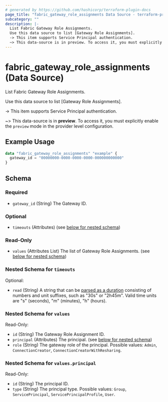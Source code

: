 ```yaml
---
# generated by https://github.com/hashicorp/terraform-plugin-docs
page_title: "fabric_gateway_role_assignments Data Source - terraform-provider-fabric"
subcategory: ""
description: |-
  List Fabric Gateway Role Assignments.
  Use this data source to list [Gateway Role Assignments].
  -> This item supports Service Principal authentication.
  ~> This data-source is in preview. To access it, you must explicitly enable the preview mode in the provider level configuration.
---
```


# fabric_gateway_role_assignments (Data Source)

List Fabric Gateway Role Assignments.

Use this data source to list [Gateway Role Assignments].

-> This item supports Service Principal authentication.

~> This data-source is in **preview**. To access it, you must explicitly enable the `preview` mode in the provider level configuration.

## Example Usage

```terraform
data "fabric_gateway_role_assignments" "example" {
  gateway_id = "00000000-0000-0000-0000-000000000000"
}
```

<!-- schema generated by tfplugindocs -->
## Schema

### Required

- `gateway_id` (String) The Gateway ID.

### Optional

- `timeouts` (Attributes) (see [below for nested schema](#nestedatt--timeouts))

### Read-Only

- `values` (Attributes List) The list of Gateway Role Assignments. (see [below for nested schema](#nestedatt--values))

<a id="nestedatt--timeouts"></a>

### Nested Schema for `timeouts`

Optional:

- `read` (String) A string that can be [parsed as a duration](https://pkg.go.dev/time#ParseDuration) consisting of numbers and unit suffixes, such as "30s" or "2h45m". Valid time units are "s" (seconds), "m" (minutes), "h" (hours).

<a id="nestedatt--values"></a>

### Nested Schema for `values`

Read-Only:

- `id` (String) The Gateway Role Assignment ID.
- `principal` (Attributes) The principal. (see [below for nested schema](#nestedatt--values--principal))
- `role` (String) The gateway role of the principal. Possible values: `Admin`, `ConnectionCreator`, `ConnectionCreatorWithResharing`.

<a id="nestedatt--values--principal"></a>

### Nested Schema for `values.principal`

Read-Only:

- `id` (String) The principal ID.
- `type` (String) The principal type. Possible values: `Group`, `ServicePrincipal`, `ServicePrincipalProfile`, `User`.
